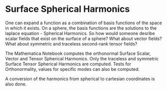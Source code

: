 # Surface Spherical Harmonics

One can expand a function as a combination of basis functions of the space in which it exists. On a sphere, the basis functions are the solutions to the laplace equation - Spherical Harmonics.
So how would someone desribe scalar fields that exist on the surface of a sphere? What about vector fields? What about symmetric and traceless second-rank tensor fields?

The Mathematica Notebook computes the orthonormal Surface Scalar, Vector and Tensor Spherical Harmonics. Only the traceless and symmetric Surface Tensor Spherical Harmonics are computed. Tests for Orthonormality, values for specific modes can also be computed. 

A conversion of the harmonics from spherical to cartesian coordinates is also done.
